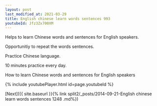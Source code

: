 ```yaml
---
layout: post
last_modified_at: 2021-03-29
title: English chinese learn words sentences 993 
youtubeId: Jfz3Zx700XM
---
```

 
 
Helps to learn Chinese words and sentences for English speakers.

Opportunitiy to repeat the words sentences. 

Practice Chinese language. 
 
10 minutes practice every day. 
 
How to learn Chinese words and sentences for English speakers 
 
{% include youtubePlayer.html id=page.youtubeId %}
 
 
[Next]({{ site.baseurl }}{% link  split2/_posts/2014-09-21-English chinese learn words sentences 1248 .md%})
 
